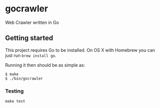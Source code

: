 # gocrawler

Web Crawler written in Go

## Getting started

This project requires Go to be installed. On OS X with Homebrew you can just run `brew install go`.

Running it then should be as simple as:

```console
$ make
$ ./bin/gocrawler
```

### Testing

``make test``